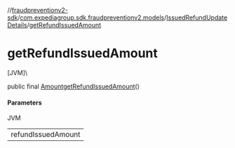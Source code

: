 //[fraudpreventionv2-sdk](../../../index.md)/[com.expediagroup.sdk.fraudpreventionv2.models](../index.md)/[IssuedRefundUpdateDetails](index.md)/[getRefundIssuedAmount](get-refund-issued-amount.md)

# getRefundIssuedAmount

[JVM]\

public final [Amount](../-amount/index.md)[getRefundIssuedAmount](get-refund-issued-amount.md)()

#### Parameters

JVM

| |
|---|
| refundIssuedAmount |
